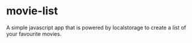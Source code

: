 # movie-list
A simple javascript app that is powered by localstorage to create a list of your favourite movies.
